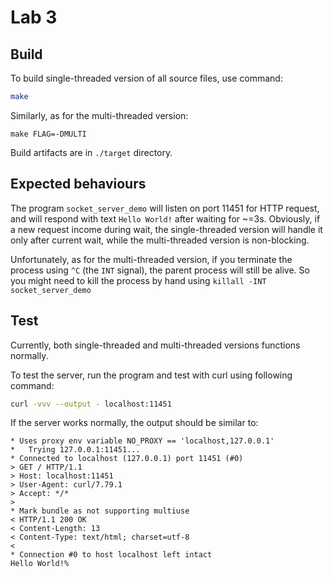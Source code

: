 # Lab 3

## Build

To build single-threaded version of all source files, use command:

```bash
make
```

Similarly, as for the multi-threaded version:

```
make FLAG=-DMULTI
```

Build artifacts are in `./target` directory.

## Expected behaviours

The program `socket_server_demo` will listen on port 11451 for HTTP request, and will respond with text `Hello World!` after waiting for ~=3s. Obviously, if a new request income during wait, the single-threaded version will handle it only after current wait, while the multi-threaded version is non-blocking.

Unfortunately, as for the multi-threaded version, if you terminate the process using `^C` (the `INT` signal), the parent process will still be alive. So you might need to kill the process by hand using `killall -INT socket_server_demo`

## Test

Currently, both single-threaded and multi-threaded versions functions normally.

To test the server, run the program and test with curl using following command:

```bash
curl -vvv --output - localhost:11451
```

If the server works normally, the output should be similar to:

```
* Uses proxy env variable NO_PROXY == 'localhost,127.0.0.1'
*   Trying 127.0.0.1:11451...
* Connected to localhost (127.0.0.1) port 11451 (#0)
> GET / HTTP/1.1
> Host: localhost:11451
> User-Agent: curl/7.79.1
> Accept: */*
> 
* Mark bundle as not supporting multiuse
< HTTP/1.1 200 OK
< Content-Length: 13
< Content-Type: text/html; charset=utf-8
< 
* Connection #0 to host localhost left intact
Hello World!%
```